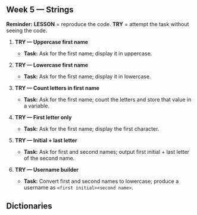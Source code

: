 ## Week 5 — Strings
**Reminder:** **LESSON** = reproduce the code. **TRY** = attempt the task without seeing the code.

1. **TRY — Uppercase first name**
   - **Task:** Ask for the first name; display it in uppercase.

2. **TRY — Lowercase first name**
   - **Task:** Ask for the first name; display it in lowercase.

3. **TRY — Count letters in first name**
   - **Task:** Ask for the first name; count the letters and store that value in a variable.

4. **TRY — First letter only**
   - **Task:** Ask for the first name; display the first character.

5. **TRY — Initial + last letter**
   - **Task:** Ask for first and second names; output first initial + last letter of the second name.

6. **TRY — Username builder**
   - **Task:** Convert first and second names to lowercase; produce a username as `<first initial><second name>`.

## Dictionaries
